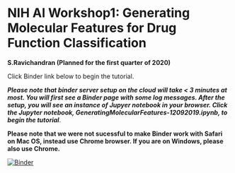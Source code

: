 # NIH AI Workshop1: Generating Molecular Features for Drug Function Classification
**S.Ravichandran 
(Planned for the first quarter of 2020)**

Click Binder link below to begin the tutorial. 

***Please note that binder server setup on the cloud will take < 3 minutes at most. You will first see a Binder page with some log messages. After the setup, you will see an instance of Jupyer notebook in your browser. Click the Jupyter notebook, GeneratingMolecularFeatures-12092019.ipynb, to begin the tutorial***.

**Please note that we were not sucessful to make Binder work with Safari on Mac OS, instead use Chrome browser. If you are on Windows, please also use Chrome.**

[![Binder](https://mybinder.org/badge_logo.svg)](https://mybinder.org/v2/gh/ravichas/SRWkshp1/master)
